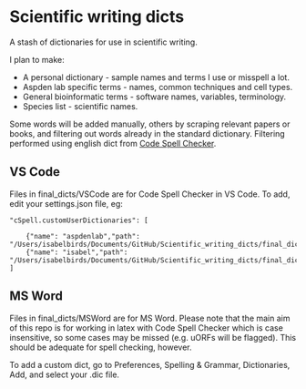 # Scientific writing dicts

 A stash of dictionaries for use in scientific writing.

I plan to make:

- A personal dictionary - sample names and terms I use or misspell a lot.
- Aspden lab specific terms - names, common techniques and cell types.
- General bioinformatic terms - software names, variables, terminology.
- Species list - scientific names.

Some words will be added manually, others by scraping relevant papers or books, and filtering out words already in the standard dictionary.
Filtering performed using english dict from [Code Spell Checker](https://github.com/streetsidesoftware/cspell-dicts/blob/master/dictionaries/en_GB/src/wordsEnGb.txt).

## VS Code

Files in final_dicts/VSCode are for Code Spell Checker in VS Code. To add, edit your settings.json file, eg:

    "cSpell.customUserDictionaries": [
        
        {"name": "aspdenlab","path": "/Users/isabelbirds/Documents/GitHub/Scientific_writing_dicts/final_dicts/Aspden_dict.txt},
        {"name": "isabel","path": "/Users/isabelbirds/Documents/GitHub/Scientific_writing_dicts/final_dict/Isabel_personal_dict.txt"}
    ]

## MS Word

Files in final_dicts/MSWord are for MS Word. Please note that the main aim of this repo is for working in latex with Code Spell Checker which is case insensitive, so some cases may be missed (e.g. uORFs will be flagged). This should be adequate for spell checking, however.

To add a custom dict, go to Preferences, Spelling & Grammar, Dictionaries, Add, and select your .dic file.
